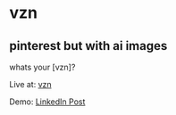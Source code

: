 # vzn
## pinterest but with ai images

whats your [vzn]?

Live at: [vzn](https://www.vzn.world/)

Demo: [LinkedIn Post](https://www.linkedin.com/feed/update/urn:li:activity:7276472894128316417/)
